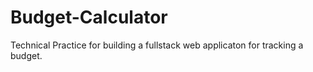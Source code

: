 # Budget-Calculator
Technical Practice for building a fullstack web applicaton for tracking a budget.
